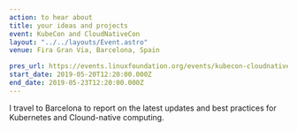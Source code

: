 ```yaml
---
action: to hear about
title: your ideas and projects
event: KubeCon and CloudNativeCon
layout: "../../layouts/Event.astro"
venue: Fira Gran Via, Barcelona, Spain

pres_url: https://events.linuxfoundation.org/events/kubecon-cloudnativecon-europe-2019/
start_date: 2019-05-20T12:20:00.000Z
end_date: 2019-05-23T12:20:00.000Z
---
```


I travel to Barcelona to report on the latest updates and best practices for Kubernetes and Clound-native computing.

